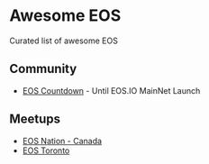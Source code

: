 # Awesome EOS

Curated list of awesome EOS

## Community

- [EOS Countdown](https://eoscountdown.com/) - Until EOS.IO MainNet Launch

## Meetups

- [EOS Nation - Canada](https://www.meetup.com/EOS-Nation)
- [EOS Toronto](https://www.meetup.com/EOS-Toronto/)
